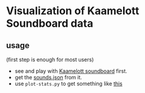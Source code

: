 # Visualization of Kaamelott Soundboard data

## usage
(first step is enough for most users)

- see and play with [Kaamelott soundboard](https://github.com/2ec0b4/kaamelott-soundboard) first.
- get the [sounds.json](https://github.com/2ec0b4/kaamelott-soundboard/blob/master/sounds/sounds.json) from it.
- use `plot-stats.py` to get something like [this](out/citation-count-heatmap.html)
